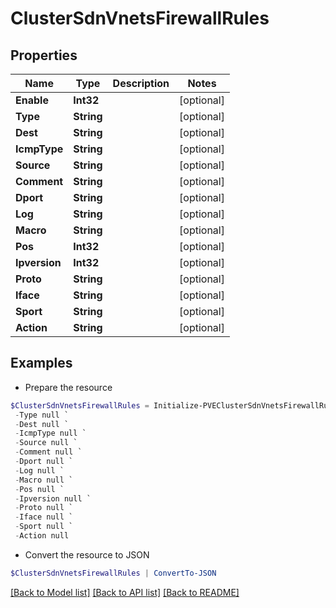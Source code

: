 # ClusterSdnVnetsFirewallRules
## Properties

Name | Type | Description | Notes
------------ | ------------- | ------------- | -------------
**Enable** | **Int32** |  | [optional] 
**Type** | **String** |  | [optional] 
**Dest** | **String** |  | [optional] 
**IcmpType** | **String** |  | [optional] 
**Source** | **String** |  | [optional] 
**Comment** | **String** |  | [optional] 
**Dport** | **String** |  | [optional] 
**Log** | **String** |  | [optional] 
**Macro** | **String** |  | [optional] 
**Pos** | **Int32** |  | [optional] 
**Ipversion** | **Int32** |  | [optional] 
**Proto** | **String** |  | [optional] 
**Iface** | **String** |  | [optional] 
**Sport** | **String** |  | [optional] 
**Action** | **String** |  | [optional] 

## Examples

- Prepare the resource
```powershell
$ClusterSdnVnetsFirewallRules = Initialize-PVEClusterSdnVnetsFirewallRules  -Enable null `
 -Type null `
 -Dest null `
 -IcmpType null `
 -Source null `
 -Comment null `
 -Dport null `
 -Log null `
 -Macro null `
 -Pos null `
 -Ipversion null `
 -Proto null `
 -Iface null `
 -Sport null `
 -Action null
```

- Convert the resource to JSON
```powershell
$ClusterSdnVnetsFirewallRules | ConvertTo-JSON
```

[[Back to Model list]](../README.md#documentation-for-models) [[Back to API list]](../README.md#documentation-for-api-endpoints) [[Back to README]](../README.md)

